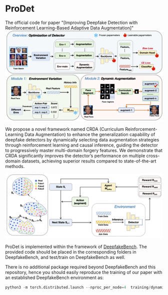 # ProDet
The official code for paper "[Improving Deepfake Detection with Reinforcement Learning-Based Adaptive Data Augmentation]" 
![pipeline.pdf](./pipeline.png)

We propose a novel framework named CRDA (Curriculum Reinforcement-Learning Data Augmentation) to enhance the generalization capability of deepfake detectors by dynamically selecting data augmentation strategies through reinforcement learning and causal inference, guiding the detector to progressively master multi-domain forgery features. We demonstrate that CRDA significantly improves the detector’s performance on multiple cross-domain datasets, achieving superior results compared to state-of-the-art methods.

![rl.pdf](./rl.png)

ProDet is implemented within the framework of [DeepfakeBench](https://github.com/SCLBD/DeepfakeBench). The provided code should be placed in the corresponding folders in DeepfakeBench, and test/train on DeepfakeBench as well. 

There is no additional package required beyond DeepfakeBench and this repository, hence you should easily reproduce the training of our paper with an established DeepfakeBench environment as:

```python
python3 -m torch.distributed.launch --nproc_per_node=4  training/dynamic_train_ppo_newreward_domain.py --detector_path /mnt/bd/deepfake/DeepfakeBench/training/config/detector/core_with_domain.yaml --detector_path2 /mnt/bd/deepfake/DeepfakeBench/training/config/detector/ppo2.yaml --no-save_ckpt --no-save_feat --ddp
```